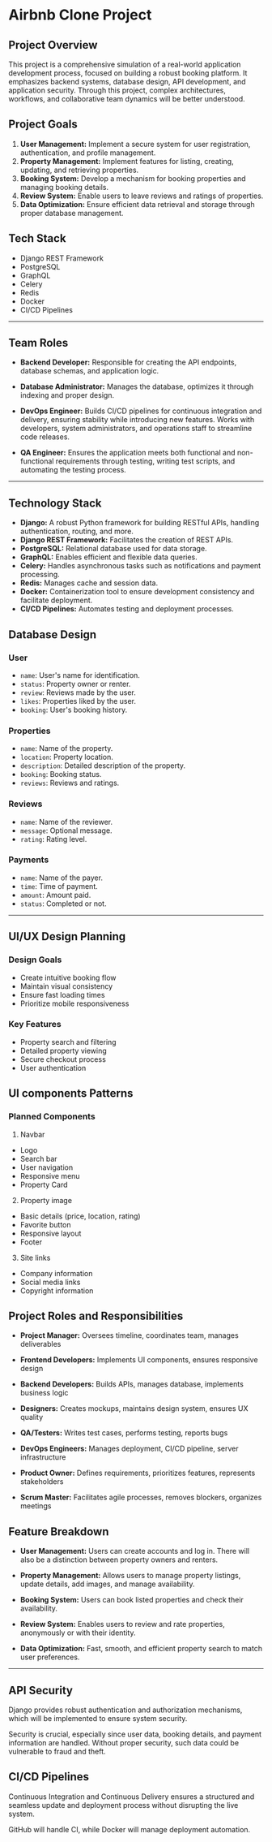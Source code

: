 # Airbnb Clone Project

## Project Overview

This project is a comprehensive simulation of a real-world application development process, focused on building a robust booking platform. It emphasizes backend systems, database design, API development, and application security. Through this project, complex architectures, workflows, and collaborative team dynamics will be better understood.

## Project Goals

1. **User Management:** Implement a secure system for user registration, authentication, and profile management.
2. **Property Management:** Implement features for listing, creating, updating, and retrieving properties.
3. **Booking System:** Develop a mechanism for booking properties and managing booking details.
4. **Review System:** Enable users to leave reviews and ratings of properties.
5. **Data Optimization:** Ensure efficient data retrieval and storage through proper database management.

## Tech Stack

* Django REST Framework
* PostgreSQL
* GraphQL
* Celery
* Redis
* Docker
* CI/CD Pipelines

---

## Team Roles
* **Backend Developer:** Responsible for creating the API endpoints, database schemas, and application logic.

* **Database Administrator:** Manages the database, optimizes it through indexing and proper design.

* **DevOps Engineer:** Builds CI/CD pipelines for continuous integration and delivery, ensuring stability while introducing new features. Works with developers, system administrators, and operations staff to streamline code releases.

* **QA Engineer:** Ensures the application meets both functional and non-functional requirements through testing, writing test scripts, and automating the testing process.

---

## Technology Stack

* **Django:** A robust Python framework for building RESTful APIs, handling authentication, routing, and more.
* **Django REST Framework:** Facilitates the creation of REST APIs.
* **PostgreSQL:** Relational database used for data storage.
* **GraphQL:** Enables efficient and flexible data queries.
* **Celery:** Handles asynchronous tasks such as notifications and payment processing.
* **Redis:** Manages cache and session data.
* **Docker:** Containerization tool to ensure development consistency and facilitate deployment.
* **CI/CD Pipelines:** Automates testing and deployment processes.

## Database Design

### User

* `name`: User's name for identification.
* `status`: Property owner or renter.
* `review`: Reviews made by the user.
* `likes`: Properties liked by the user.
* `booking`: User's booking history.

### Properties

* `name`: Name of the property.
* `location`: Property location.
* `description`: Detailed description of the property.
* `booking`: Booking status.
* `reviews`: Reviews and ratings.

### Reviews

* `name`: Name of the reviewer.
* `message`: Optional message.
* `rating`: Rating level.

### Payments

* `name`: Name of the payer.
* `time`: Time of payment.
* `amount`: Amount paid.
* `status`: Completed or not.

---

## UI/UX Design Planning
### Design Goals
* Create intuitive booking flow
* Maintain visual consistency
* Ensure fast loading times
* Prioritize mobile responsiveness

### Key Features
* Property search and filtering
* Detailed property viewing
* Secure checkout process
* User authentication

## UI components Patterns

### Planned Components
1. Navbar
* Logo
* Search bar
* User navigation
* Responsive menu
* Property Card

2. Property image
* Basic details (price, location, rating)
* Favorite button
* Responsive layout
* Footer

3. Site links
* Company information
* Social media links
* Copyright information

## Project Roles and Responsibilities
* **Project Manager:**	Oversees timeline, coordinates team, manages deliverables

* **Frontend Developers:**	Implements UI components, ensures responsive design

* **Backend Developers:**	Builds APIs, manages database, implements business logic

* **Designers:**	Creates mockups, maintains design system, ensures UX quality

* **QA/Testers:**	Writes test cases, performs testing, reports bugs

* **DevOps Engineers:**	 Manages deployment, CI/CD pipeline, server infrastructure

* **Product Owner:**	Defines requirements, prioritizes features, represents stakeholders

* **Scrum Master:**	 Facilitates agile processes, removes blockers, organizes meetings

## Feature Breakdown

* **User Management:** Users can create accounts and log in. There will also be a distinction between property owners and renters.

* **Property Management:** Allows users to manage property listings, update details, add images, and manage availability.

* **Booking System:** Users can book listed properties and check their availability.

* **Review System:** Enables users to review and rate properties, anonymously or with their identity.

* **Data Optimization:** Fast, smooth, and efficient property search to match user preferences.

---

## API Security

Django provides robust authentication and authorization mechanisms, which will be implemented to ensure system security.

Security is crucial, especially since user data, booking details, and payment information are handled. Without proper security, such data could be vulnerable to fraud and theft.

## CI/CD Pipelines

Continuous Integration and Continuous Delivery ensures a structured and seamless update and deployment process without disrupting the live system.

GitHub will handle CI, while Docker will manage deployment automation.
